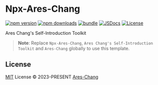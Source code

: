 # Npx-Ares-Chang

[![npm version][npm-version-src]][npm-version-href]
[![npm downloads][npm-downloads-src]][npm-downloads-href]
[![bundle][bundle-src]][bundle-href]
[![JSDocs][jsdocs-src]][jsdocs-href]
[![License][license-src]][license-href]

Ares Chang's Self-Introduction Toolkit

> **Note**:
> Replace `Npx-Ares-Chang`, `Ares Chang's Self-Introduction Toolkit` and `Ares-Chang` globally to use this template.

## License

[MIT](./LICENSE) License © 2023-PRESENT [Ares-Chang](https://github.com/Ares-Chang)

<!-- Badges -->

[npm-version-src]: https://img.shields.io/npm/v/npx-Ares-Chang?style=flat&colorA=080f12&colorB=1fa669
[npm-version-href]: https://npmjs.com/package/npx-Ares-Chang
[npm-downloads-src]: https://img.shields.io/npm/dm/npx-Ares-Chang?style=flat&colorA=080f12&colorB=1fa669
[npm-downloads-href]: https://npmjs.com/package/npx-Ares-Chang
[bundle-src]: https://img.shields.io/bundlephobia/minzip/npx-Ares-Chang?style=flat&colorA=080f12&colorB=1fa669&label=minzip
[bundle-href]: https://bundlephobia.com/result?p=npx-Ares-Chang
[license-src]: https://img.shields.io/github/license/Ares-Chang/npx-Ares-Chang.svg?style=flat&colorA=080f12&colorB=1fa669
[license-href]: https://github.com/Ares-Chang/npx-Ares-Chang/blob/main/LICENSE
[jsdocs-src]: https://img.shields.io/badge/jsdocs-reference-080f12?style=flat&colorA=080f12&colorB=1fa669
[jsdocs-href]: https://www.jsdocs.io/package/npx-Ares-Chang

